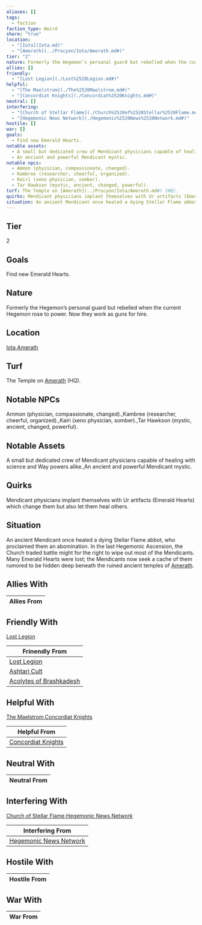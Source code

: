 ```yaml
---
aliases: []
tags:
  - faction
faction_type: Weird
share: "true"
location:
  - "[Iota](Iota.md)"
  - "[Amerath](../Procyon/Iota/Amerath.md#)"
tier: "2"
nature: Formerly the Hegemon’s personal guard but rebelled when the current Hegemon rose to power. Now they work as guns for hire.
allies: []
friendly:
  - "[Lost Legion](./Lost%2520Legion.md#)"
helpful:
  - "[The Maelstrom](./The%2520Maelstrom.md#)"
  - "[Concordiat Knights](./Concordiat%2520Knights.md#)"
neutral: []
interfering:
  - "[Church of Stellar Flame](./Church%2520of%2520Stellar%2520Flame.md#)"
  - "[Hegemonic News Network](./Hegemonic%2520News%2520Network.md#)"
hostile: []
war: []
goals:
  - Find new Emerald Hearts.
notable assets:
  - A small but dedicated crew of Mendicant physicians capable of healing with science and Way powers alike.
  - An ancient and powerful Mendicant mystic.
notable npcs:
  - Ammon (physician, compassionate, changed).
  - Kambree (researcher, cheerful, organized).
  - Kairi (xeno physician, somber).
  - Tar Hawkson (mystic, ancient, changed, powerful).
turf: The Temple on [Amerath](../Procyon/Iota/Amerath.md#) (HQ).
quirks: Mendicant physicians implant themselves with Ur artifacts (Emerald Hearts) which change them but also let them heal others.
situation: An ancient Mendicant once healed a dying Stellar Flame abbot, who proclaimed them an abomination. In the last Hegemonic Ascension, the Church traded battle might for the right to wipe out most of the Mendicants. Many Emerald Hearts were lost; the Mendicants now seek a cache of them rumored to be hidden deep beneath the ruined ancient temples of [Amerath](../Procyon/Iota/Amerath.md#).
---
```

## Tier

2

## Goals

Find new Emerald Hearts.

## Nature

Formerly the Hegemon’s personal guard but rebelled when the current Hegemon rose to power. Now they work as guns for hire.

## Location

[Iota](../Procyon/Iota/index.md),[Amerath](../Procyon/Iota/Amerath.md.md#.md#.md#)

## Turf

The Temple on [Amerath](Procyon/Iota/Amerath.md) (HQ).

## Notable NPCs

Ammon (physician, compassionate, changed).,Kambree (researcher, cheerful, organized).,Kairi (xeno physician, somber).,Tar Hawkson (mystic, ancient, changed, powerful).

## Notable Assets

A small but dedicated crew of Mendicant physicians capable of healing with science and Way powers alike.,An ancient and powerful Mendicant mystic.

## Quirks

Mendicant physicians implant themselves with Ur artifacts (Emerald Hearts) which change them but also let them heal others.

## Situation

An ancient Mendicant once healed a dying Stellar Flame abbot, who proclaimed them an abomination. In the last Hegemonic Ascension, the Church traded battle might for the right to wipe out most of the Mendicants. Many Emerald Hearts were lost; the Mendicants now seek a cache of them rumored to be hidden deep beneath the ruined ancient temples of [Amerath](Procyon/Iota/Amerath.md).

## Allies With



| Allies From |
| ----------- |


## Friendly With

[Lost Legion](./Lost%2520Legion.md.md#)

| Frinendly From                                                   |
| ---------------------------------------------------------------- |
| [Lost Legion](./Lost%2520Legion.md.md#)                         |
| [Ashtari Cult](./Ashtari%20Cult.md)                       |
| [Acolytes of Brashkadesh](./Acolytes%20of%20Brashkadesh.md) |


## Helpful With

[The Maelstrom](./The%2520Maelstrom.md.md#),[Concordiat Knights](./Concordiat%2520Knights.md.md#)

| Helpful From                                           |
| ------------------------------------------------------ |
| [Concordiat Knights](./Concordiat%2520Knights.md.md#) |


## Neutral With




| Neutral From |
| ------------ |



## Interfering With

[Church of Stellar Flame](./Church%2520of%2520Stellar%2520Flame.md.md#),[Hegemonic News Network](./Hegemonic%2520News%2520Network.md.md#)


| Interfering From                                               |
| -------------------------------------------------------------- |
| [Hegemonic News Network](./Hegemonic%2520News%2520Network.md.md#) |



## Hostile With




| Hostile From |
| ------------ |



## War With



| War From |
| -------- |

